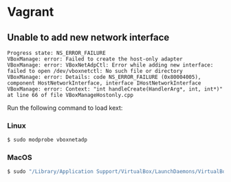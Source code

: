 # Vagrant

## Unable to add new network interface

```console
Progress state: NS_ERROR_FAILURE
VBoxManage: error: Failed to create the host-only adapter
VBoxManage: error: VBoxNetAdpCtl: Error while adding new interface: failed to open /dev/vboxnetctl: No such file or directory
VBoxManage: error: Details: code NS_ERROR_FAILURE (0x80004005), component HostNetworkInterface, interface IHostNetworkInterface
VBoxManage: error: Context: "int handleCreate(HandlerArg*, int, int*)" at line 66 of file VBoxManageHostonly.cpp
```

Run the following command to load kext:

### Linux

```bash
$ sudo modprobe vboxnetadp
```

### MacOS

```bash
$ sudo "/Library/Application Support/VirtualBox/LaunchDaemons/VirtualBoxStartup.sh" restart
```
